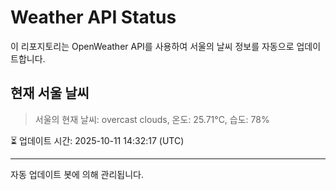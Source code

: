 
# Weather API Status

이 리포지토리는 OpenWeather API를 사용하여 서울의 날씨 정보를 자동으로 업데이트합니다.

## 현재 서울 날씨
> 서울의 현재 날씨: overcast clouds, 온도: 25.71°C, 습도: 78%

⏳ 업데이트 시간: 2025-10-11 14:32:17 (UTC)

---
자동 업데이트 봇에 의해 관리됩니다.
